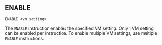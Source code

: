 ## ENABLE

	ENABLE <vm setting>

The `ENABLE` instruction enables the specified VM setting. Only 1 VM setting can be enabled per instruction. To enable multiple VM settings, use multiple `ENABLE` instructions. 